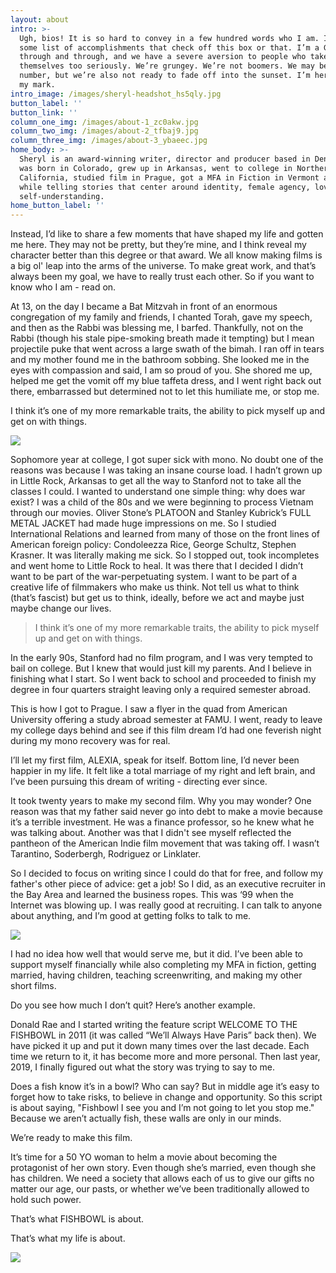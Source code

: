 ```yaml
---
layout: about
intro: >-
  Ugh, bios! It is so hard to convey in a few hundred words who I am. I’m not
  some list of accomplishments that check off this box or that. I’m a Gen X’er
  through and through, and we have a severe aversion to people who take
  themselves too seriously. We’re grungey. We’re not boomers. We may be small in
  number, but we’re also not ready to fade off into the sunset. I’m here to make
  my mark.
intro_image: /images/sheryl-headshot_hs5qly.jpg
button_label: ''
button_link: ''
column_one_img: /images/about-1_zc0akw.jpg
column_two_img: /images/about-2_tfbaj9.jpg
column_three_img: /images/about-3_ybaeec.jpg
home_body: >-
  Sheryl is an award-winning writer, director and producer based in Denver. She
  was born in Colorado, grew up in Arkansas, went to college in Northern
  California, studied film in Prague, got a MFA in Fiction in Vermont all the
  while telling stories that center around identity, female agency, love, and
  self-understanding.
home_button_label: ''
---
```

Instead, I’d like to share a few moments that have shaped my life and gotten me here. They may not be pretty, but they’re mine, and I think reveal my character better than this degree or that award. We all know making films is a big ol' leap into the arms of the universe. To make great work, and that’s always been my goal, we have to really trust each other. So if you want to know who I am - read on.

At 13, on the day I became a Bat Mitzvah in front of an enormous congregation of my family and friends, I chanted Torah, gave my speech, and then as the Rabbi was blessing me, I barfed. Thankfully, not on the Rabbi (though his stale pipe-smoking breath made it tempting) but I mean projectile puke that went across a large swath of the bimah. I ran off in tears and my mother found me in the bathroom sobbing. She looked me in the eyes with compassion and said, I am so proud of you. She shored me up, helped me get the vomit off my blue taffeta dress, and I went right back out there, embarrassed but determined not to let this humiliate me, or stop me.

I think it’s one of my more remarkable traits, the ability to pick myself up and get on with things.

![](/images/lily-n-rose-3_meelwt.jpg)

Sophomore year at college, I got super sick with mono. No doubt one of the reasons was because I was taking an insane course load. I hadn’t grown up in Little Rock, Arkansas to get all the way to Stanford not to take all the classes I could. I wanted to understand one simple thing: why does war exist? I was a child of the 80s and we were beginning to process Vietnam through our movies. Oliver Stone’s PLATOON and Stanley Kubrick’s FULL METAL JACKET had made huge impressions on me. So I studied International Relations and learned from many of those on the front lines of American foreign policy: Condoleezza Rice, George Schultz, Stephen Krasner. It was literally making me sick. So I stopped out, took incompletes and went home to Little Rock to heal. It was there that I decided I didn’t want to be part of the war-perpetuating system. I want to be part of a creative life of filmmakers who make us think. Not tell us what to think (that’s fascist) but get us to think, ideally, before we act and maybe just maybe change our lives.

> I think it’s one of my more remarkable traits, the ability to pick myself up and get on with things.

In the early 90s, Stanford had no film program, and I was very tempted to bail on college. But I knew that would just kill my parents. And I believe in finishing what I start. So I went back to school and proceeded to finish my degree in four quarters straight leaving only a required semester abroad.

This is how I got to Prague. I saw a flyer in the quad from American University offering a study abroad semester at FAMU. I went, ready to leave my college days behind and see if this film dream I’d had one feverish night during my mono recovery was for real.

I’ll let my first film, ALEXIA, speak for itself. Bottom line, I’d never been happier in my life. It felt like a total marriage of my right and left brain, and I’ve been pursuing this dream of writing - directing ever since. 

It took twenty years to make my second film. Why you may wonder? One reason was that my father said never go into debt to make a movie because it’s a terrible investment. He was a finance professor, so he knew what he was talking about. Another was that I didn't see myself reflected the pantheon of the American Indie film movement that was taking off. I wasn’t Tarantino, Soderbergh, Rodriguez or Linklater. 

So I decided to focus on writing since I could do that for free, and follow my father's other piece of advice: get a job! So I did, as an executive recruiter in the Bay Area and learned the business ropes. This was ‘99 when the Internet was blowing up. I was really good at recruiting. I can talk to anyone about anything, and I’m good at getting folks to talk to me. 

![](/images/lily-n-rose-3_meelwt.jpg)

I had no idea how well that would serve me, but it did. I’ve been able to support myself financially while also completing my MFA in fiction, getting married, having children, teaching screenwriting, and making my other short films.

Do you see how much I don’t quit? Here’s another example. 

Donald Rae and I started writing the feature script WELCOME TO THE FISHBOWL in 2011 (it was called “We’ll Always Have Paris” back then). We have picked it up and put it down many times over the last decade. Each time we return to it, it has become more and more personal. Then last year, 2019, I finally figured out what the story was trying to say to me.

Does a fish know it’s in a bowl? Who can say? But in middle age it’s easy to forget how to take risks, to believe in change and opportunity. So this script is about saying, "Fishbowl I see you and I’m not going to let you stop me." Because we aren’t actually fish, these walls are only in our minds. 

We’re ready to make this film.

It’s time for a 50 YO woman to helm a movie about becoming the protagonist of her own story. Even though she’s married, even though she has children. We need a society that allows each of us to give our gifts no matter our age, our pasts, or whether we’ve been traditionally allowed to hold such power.

That’s what FISHBOWL is about.

That’s what my life is about.

![](/images/road_pfgvqr.jpg)